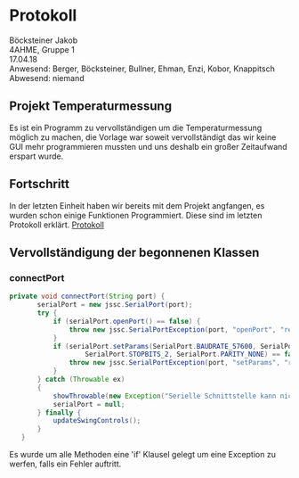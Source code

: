 # Protokoll
  Böcksteiner Jakob  
  4AHME, Gruppe 1  
  17.04.18  
  Anwesend: Berger, Böcksteiner, Bullner, Ehman, Enzi, Kobor, Knappitsch
  Abwesend: niemand
  
  ## Projekt Temperaturmessung
  Es ist ein Programm zu vervollständigen um die Temperaturmessung möglich zu machen, die Vorlage war soweit vervollständigt das wir keine GUI mehr programmieren mussten und uns deshalb ein großer Zeitaufwand erspart wurde.
  
  ## Fortschritt
  In der letzten Einheit haben wir bereits mit dem Projekt angfangen, es wurden schon einige Funktionen Programmiert. Diese sind im letzten Protokoll erklärt. [Protokoll](https://github.com/HTLMechatronics/m14-la1-sx/blob/boejam13/boejam13/Einheit_30_01_2018.md)
  
  ## Vervollständigung der begonnenen Klassen
 ### connectPort
 ```java
private void connectPort(String port) {
        serialPort = new jssc.SerialPort(port);
        try {
            if (serialPort.openPort() == false) {
                throw new jssc.SerialPortException(port, "openPort", "return value false");
            }
            if (serialPort.setParams(SerialPort.BAUDRATE_57600, SerialPort.DATABITS_8,
                    SerialPort.STOPBITS_2, SerialPort.PARITY_NONE) == false) {
                throw new jssc.SerialPortException(port, "setParams", "return value false");
            }
        } catch (Throwable ex)
        {
            showThrowable(new Exception("Serielle Schnittstelle kann nicht geöffnet werden", ex));
            serialPort = null;
        } finally {
            updateSwingControls();
        }
    }
```
Es wurde um alle Methoden eine 'if' Klausel gelegt um eine Exception zu werfen, falls ein Fehler auftritt.
